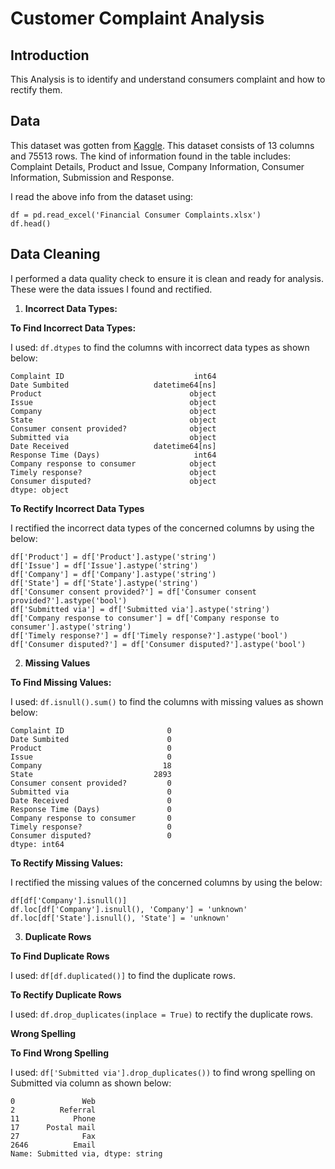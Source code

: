 # Customer Complaint Analysis
## Introduction
This Analysis is to identify and understand consumers complaint and how to rectify them.
## Data
This dataset was gotten from [Kaggle](https://www.kaggle.com/). This dataset consists of 13 columns and 75513 rows. The kind of information found in the table includes:
Complaint Details, Product and Issue, Company Information, Consumer Information, Submission and Response.

I read the above info from the dataset using:

```import pandas as pd
df = pd.read_excel('Financial Consumer Complaints.xlsx')
df.head()
```

## Data Cleaning
I performed a data quality check to ensure it is clean and ready for analysis. These were the data issues I found and rectified.
1. **Incorrect Data Types:**

**To Find Incorrect Data Types:**

I used: ```df.dtypes``` to find the columns with incorrect data types as shown below:
```
Complaint ID                             int64
Date Sumbited                   datetime64[ns]
Product                                 object
Issue                                   object
Company                                 object
State                                   object
Consumer consent provided?              object
Submitted via                           object
Date Received                   datetime64[ns]
Response Time (Days)                     int64
Company response to consumer            object
Timely response?                        object
Consumer disputed?                      object
dtype: object
``` 
**To Rectify Incorrect Data Types**

I rectified the incorrect data types of the concerned columns by using the below:
```
df['Product'] = df['Product'].astype('string')
df['Issue'] = df['Issue'].astype('string')
df['Company'] = df['Company'].astype('string')
df['State'] = df['State'].astype('string')
df['Consumer consent provided?'] = df['Consumer consent provided?'].astype('bool')
df['Submitted via'] = df['Submitted via'].astype('string')
df['Company response to consumer'] = df['Company response to consumer'].astype('string')
df['Timely response?'] = df['Timely response?'].astype('bool')
df['Consumer disputed?'] = df['Consumer disputed?'].astype('bool')
```
2. **Missing Values**

**To Find Missing Values:**

I used: ```df.isnull().sum()``` to find the columns with missing values as shown below:
```
Complaint ID                       0
Date Sumbited                      0
Product                            0
Issue                              0
Company                           18
State                           2893
Consumer consent provided?         0
Submitted via                      0
Date Received                      0
Response Time (Days)               0
Company response to consumer       0
Timely response?                   0
Consumer disputed?                 0
dtype: int64
```
**To Rectify Missing Values:**

I rectified the missing values of the concerned columns by using the below:
```
df[df['Company'].isnull()]
df.loc[df['Company'].isnull(), 'Company'] = 'unknown'
df.loc[df['State'].isnull(), 'State'] = 'unknown'
```
3. **Duplicate Rows**

**To Find Duplicate Rows**

I used: ```df[df.duplicated()]``` to find the duplicate rows.

**To Rectify Duplicate Rows**

I used: ```df.drop_duplicates(inplace = True)``` to rectify the duplicate rows.

 **Wrong Spelling**

 **To Find Wrong Spelling**

 I used: ```df['Submitted via'].drop_duplicates())``` to find wrong spelling on Submitted via column as shown below:
 ```
0               Web
2          Referral
11            Phone
17      Postal mail
27              Fax
2646          Email
Name: Submitted via, dtype: string
```

